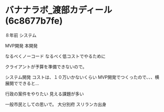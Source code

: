 # バナナラボ_渡部カディール(6c8677b7fe)

８年前
システム

MVP開発
本開発


なるべくノーコード
なるべく低コストでやるために

クライアントが予算を準備できないので。



システム開発
コストは、１０万いかないくらい
MVP開発でつくったので、、、横展開でできると...


行政の案件をやりたい
見える課題が多い

一般市民としての思いで。
大分別府
スリランカ出身


